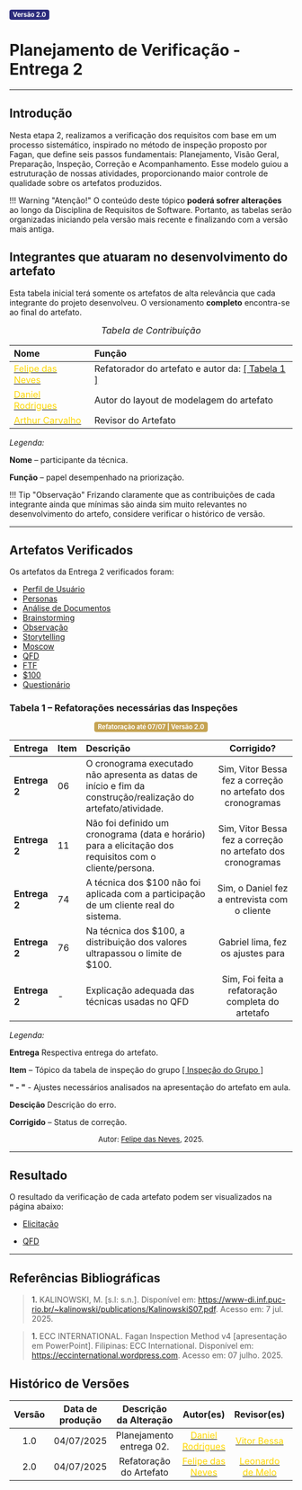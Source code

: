 <span style="background-color:#2c2c7c; color:white; font-size:0.8em; font-weight: bold; padding:2px 6px; border-radius:4px;">Versão 2.0</span>

# Planejamento de Verificação - Entrega 2

---

## Introdução

Nesta etapa 2, realizamos a verificação dos requisitos com base em um processo sistemático, inspirado no método de inspeção proposto por Fagan, que define seis passos fundamentais: Planejamento, Visão Geral, Preparação, Inspeção, Correção e Acompanhamento. Esse modelo guiou a estruturação de nossas atividades, proporcionando maior controle de qualidade sobre os artefatos produzidos.

!!! Warning "Atenção!"
    O conteúdo deste tópico **poderá sofrer alterações** ao longo da Disciplina de Requisitos de Software. Portanto, as tabelas serão organizadas iniciando pela versão mais recente e finalizando com a versão mais antiga.

## Integrantes que atuaram no desenvolvimento do artefato

Esta tabela inicial terá somente os artefatos de alta relevância que cada integrante do projeto desenvolveu. O versionamento **completo** encontra-se ao final do artefato.

<font size="3"><p style="text-align: center">_Tabela de Contribuição_</p></font>

| Nome | Função |
| :--- | :--- |
| [<span style="color:gold;">Felipe das Neves</span>](https://github.com/FelipeFreire-gf) | Refatorador do artefato e autor da: [[ Tabela 1 ]](https://requisitos-de-software.github.io/2025.1-CelularSeguro/documento-verificacao/Entregas/Entrega-2/planejamento-entrega2/#tabela-1-refatoracoes-necessarias-das-inspecoes)|
| [<span style="color:gold;">Daniel Rodrigues</span>](https://github.com/zDrNz) | Autor do layout de modelagem do artefato |
| [<span style="color:gold;">Arthur Carvalho</span>](https://github.com/arthurlleite) | Revisor do Artefato |

*Legenda:* 

**Nome** – participante da técnica. 

**Função** – papel desempenhado na priorização. 

!!! Tip "Observação"
    Frizando claramente que as contribuições de cada integrante ainda que mínimas são ainda sim muito relevantes no desenvolvimento do artefo, considere verificar o histórico de versão. 

---

## Artefatos Verificados

Os artefatos da Entrega 2 verificados foram:

- <a href = https://requisitos-de-software.github.io/2025.1-CelularSeguro/documento-elicitacao/PerfilUsuario> Perfil de Usuário </a>
- <a href = https://requisitos-de-software.github.io/2025.1-CelularSeguro/documento-elicitacao/Personas> Personas</a>
- <a href = https://requisitos-de-software.github.io/2025.1-CelularSeguro/documento-elicitacao/AnalisedeDocumentos> Análise de Documentos</a>
- <a href = https://requisitos-de-software.github.io/2025.1-CelularSeguro/documento-elicitacao/Brainstorming> Brainstorming</a>
- <a href = https://requisitos-de-software.github.io/2025.1-CelularSeguro/documento-elicitacao/Observacao> Observação</a>
- <a href = https://requisitos-de-software.github.io/2025.1-CelularSeguro/documento-elicitacao/Storytelling> Storytelling</a>
- <a href = https://requisitos-de-software.github.io/2025.1-CelularSeguro/documento-elicitacao/MoSCoW> Moscow</a>
- <a href = https://requisitos-de-software.github.io/2025.1-CelularSeguro/documento-elicitacao/QFD> QFD</a>
- <a href = https://requisitos-de-software.github.io/2025.1-CelularSeguro/documento-elicitacao/FirstThingFirst> FTF</a>
- <a href = https://requisitos-de-software.github.io/2025.1-CelularSeguro/documento-elicitacao/100> $100</a>
- <a href = https://requisitos-de-software.github.io/2025.1-CelularSeguro/documento-elicitacao/Questionario> Questionário</a>

### Tabela 1 – Refatorações necessárias das Inspeções

<center>
  <span style="background-color:#c5a352; color:white; font-size:0.8em; font-weight: bold; padding:2px 6px; border-radius:4px;"> Refatoração até 07/07 | Versão 2.0</span>
</center>

| Entrega | Item | Descrição | Corrigido? |
| :--- | :--- | :--- | :---: |
| **Entrega 2** | 06 | O cronograma executado não apresenta as datas de início e fim da construção/realização do artefato/atividade. | Sim, Vitor Bessa fez a correção no artefato dos cronogramas |
| **Entrega 2** | 11 | Não foi definido um cronograma (data e horário) para a elicitação dos requisitos com o cliente/persona. | Sim,  Vitor Bessa fez a correção no artefato dos cronogramas | 
| **Entrega 2** | 74 | A técnica dos $100 não foi aplicada com a participação de um cliente real do sistema. | Sim, o Daniel fez a entrevista com o cliente |
| **Entrega 2** | 76 | Na técnica dos $100, a distribuição dos valores ultrapassou o limite de $100. | Gabriel lima, fez os ajustes para  |
| **Entrega 2** | - | Explicação adequada das técnicas usadas no QFD | Sim, Foi feita a refatoração completa do artetafo |

*Legenda:* 

**Entrega** Respectiva entrega do artefato. 

**Item** – Tópico da tabela de inspeção do grupo [[ Inspeção do Grupo ]](requisitos-de-software.github.io/2025.1-CelularSeguro/documento-inspecao/grupo/documento_inspecao_grupo/#1-introducao) 

**" - "** - Ajustes necessários analisados na apresentação do artefato em aula. 

**Descição** Descrição do erro.

**Corrigido** – Status de correção.

<font size="2"><p style="text-align: center">Autor: [Felipe das Neves](https://github.com/FelipeFreire-gf), 2025.</p></font>

---

## Resultado

O resultado da verificação de cada artefato podem ser visualizados na página abaixo:

- <a href = https://requisitos-de-software.github.io/2025.1-CelularSeguro/documento-verificacao/Entregas/Entrega-2/documento-verificacao-grupo2>Elicitação</a>

- <a href = https://requisitos-de-software.github.io/2025.1-CelularSeguro/documento-elicitacao/QFD> QFD </a>

---

## Referências Bibliográficas

> <a id="RF1">1.</a> KALINOWSKI, M. [s.l: s.n.]. Disponível em: <https://www-di.inf.puc-rio.br/~kalinowski/publications/KalinowskiS07.pdf>. Acesso em: 7 jul. 2025.

> <a id="RF1">1.</a> ECC INTERNATIONAL. Fagan Inspection Method v4 [apresentação em PowerPoint]. Filipinas: ECC International. Disponível em: <https://eccinternational.wordpress.com>. Acesso em: 07 julho. 2025.


## Histórico de Versões 

| Versão | Data de produção   | Descrição da Alteração                               | Autor(es)             | Revisor(es)      |Data de Revisão |
| :----: | :----------------: | :--------------------------------------------------: | :-------------------: | :-------------:  |  :-----------: |
| 1.0  | 04/07/2025 | Planejamento entrega 02.  | [<span style="color:gold;">Daniel Rodrigues</span>](https://github.com/zDrNz)| [<span style="color:gold;">Vitor Bessa</span>](https://github.com/Bessazs) | 04/07/2025|
| 2.0  | 04/07/2025 | Refatoração do Artefato  | [<span style="color:gold;">Felipe das Neves</span>](https://github.com/FelipeFreire-gf)| [<span style="color:gold;">Leonardo de Melo</span>](https://github.com/Bessazs) | 04/07/2025|